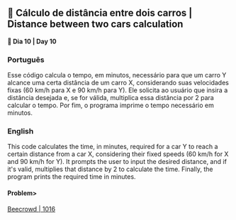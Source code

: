 <h2>🚙 Cálculo de distância entre dois carros | Distance between two cars calculation </h2>

<p><strong>📌 Dia 10 | Day 10</strong></p>

<h3>Português</h3>
<p>Esse código calcula o tempo, em minutos, necessário para que um carro Y alcance uma certa distância de um carro X, considerando suas velocidades fixas (60 km/h para X e 90 km/h para Y). Ele solicita ao usuário que insira a distância desejada e, se for válida, multiplica essa distância por 2 para calcular o tempo. Por fim, o programa imprime o tempo necessário em minutos.</p>

<h3>English</h3>
<p>This code calculates the time, in minutes, required for a car Y to reach a certain distance from a car X, considering their fixed speeds (60 km/h for X and 90 km/h for Y). It prompts the user to input the desired distance, and if it's valid, multiplies that distance by 2 to calculate the time. Finally, the program prints the required time in minutes.</p>

<h4>Problem></h4>
<a href="https://www.beecrowd.com.br/judge/pt/problems/view/1016">Beecrowd | 1016</a>
